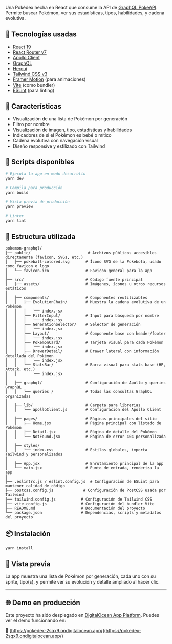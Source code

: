 Una Pokédex hecha en React que consume la API de [GraphQL PokeAPI](https://graphql.pokeapi.co/). Permite buscar Pokémon, ver sus estadísticas, tipos, habilidades, y cadena evolutiva.

## 🚀 Tecnologías usadas

- [React 19](https://react.dev/)
- [React Router v7](https://reactrouter.com/)
- [Apollo Client](https://www.apollographql.com/docs/react/)
- [GraphQL](https://graphql.org/)
- [Heroui](https://www.heroui.com/)
- [Tailwind CSS v3](https://tailwindcss.com/)
- [Framer Motion](https://www.framer.com/motion/) (para animaciones)
- [Vite](https://vitejs.dev/) (como bundler)
- [ESLint](https://eslint.org/) (para linting)

## 🧩 Características

- Visualización de una lista de Pokémon por generación
- Filtro por nombre
- Visualización de imagen, tipo, estadísticas y habilidades
- Indicadores de si el Pokémon es bebé o mítico
- Cadena evolutiva con navegación visual
- Diseño responsive y estilizado con Tailwind

## 🔧 Scripts disponibles

```bash
# Ejecuta la app en modo desarrollo
yarn dev

# Compila para producción
yarn build

# Vista previa de producción
yarn preview

# Linter
yarn lint
```

## 📁 Estructura utilizada

```
pokemon-graphql/
├── public/                         # Archivos públicos accesibles directamente (favicon, SVGs, etc.)
│   ├── pokeball-colored.svg       # Ícono SVG de la Pokébola, usado como favicon o logo
│   └── favicon.ico                # Favicon general para la app
│
├── src/                           # Código fuente principal
│   ├── assets/                    # Imágenes, íconos u otros recursos estáticos
│
│   ├── components/                # Componentes reutilizables
│   │   ├── EvolutionChain/        # Muestra la cadena evolutiva de un Pokémon
│   │   │   └── index.jsx
│   │   ├── FilterInput/           # Input para búsqueda por nombre
│   │   │   └── index.jsx
│   │   ├── GenerationSelector/    # Selector de generación
│   │   │   └── index.jsx
│   │   ├── Layout/                # Componente base con header/footer
│   │   │   └── index.jsx
│   │   ├── PokemonCard/           # Tarjeta visual para cada Pokémon
│   │   │   └── index.jsx
│   │   ├── DrawerDetail/          # Drawer lateral con información detallada del Pokémon
│   │   │   └── index.jsx
│   │   └── StatsBar/              # Barra visual para stats base (HP, Attack, etc.)
│   │       └── index.jsx
│
│   ├── graphql/                   # Configuración de Apollo y queries GraphQL
│   │   └── queries /              # Todas las consultas GraphQL organizadas
│
│   ├── lib/                       # Carpeta para librerias
│   │   └── apolloClient.js        # Configuración del Apollo Client
│
│   ├── pages/                     # Páginas principales del sitio
│   │   ├── Home.jsx               # Página principal con listado de Pokémon
│   │   ├── Detail.jsx             # Página de detalle del Pokémon
│   │   └── NotFound.jsx           # Página de error 404 personalizada
│
│   ├── styles/
│   │   └── index.css              # Estilos globales, importa Tailwind y personalizados
│
│   ├── App.jsx                    # Enrutamiento principal de la app
│   └── main.jsx                   # Punto de entrada, renderiza la app
│
├── .eslintrc.js / eslint.config.js  # Configuración de ESLint para mantener calidad de código
├── postcss.config.js             # Configuración de PostCSS usada por Tailwind
├── tailwind.config.js           # Configuración de Tailwind CSS
├── vite.config.js               # Configuración del bundler Vite
├── README.md                    # Documentación del proyecto
└── package.json                 # Dependencias, scripts y metadatos del proyecto
```

## 📦 Instalación

```bash
yarn install
```

## 👾 Vista previa

La app muestra una lista de Pokémon por generación, cada uno con su sprite, tipo(s), y permite ver su evolución y detalle ampliado al hacer clic.

---

## 🌐 Demo en producción

Este proyecto ha sido desplegado en [DigitalOcean App Platform](https://www.digitalocean.com/products/app-platform). Puedes ver el demo funcionando en:

🔗 [https://pokedex-2sqx9.ondigitalocean.app/](https://pokedex-2sqx9.ondigitalocean.app/)
